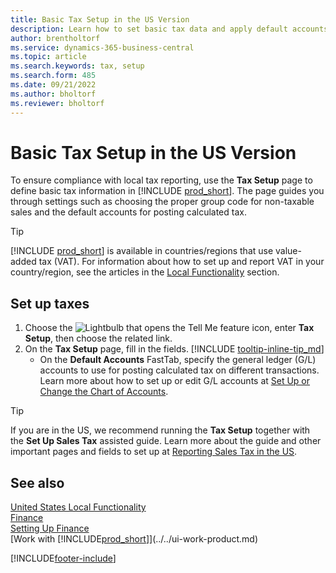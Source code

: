 ```yaml
---
title: Basic Tax Setup in the US Version
description: Learn how to set basic tax data and apply default accounts for posting calculated tax information.
author: brentholtorf
ms.service: dynamics-365-business-central
ms.topic: article
ms.search.keywords: tax, setup
ms.search.form: 485
ms.date: 09/21/2022
ms.author: bholtorf
ms.reviewer: bholtorf
---
```

# Basic Tax Setup in the US Version

To ensure compliance with local tax reporting, use the **Tax Setup** page to define basic tax information in [!INCLUDE [prod_short](../../includes/prod_short.md)]. The page guides you through settings such as choosing the proper group code for non-taxable sales and the default accounts for posting calculated tax.

> [!TIP]
> [!INCLUDE [prod_short](../../includes/prod_short.md)] is available in countries/regions that use value-added tax (VAT). For information about how to set up and report VAT in your country/region, see the articles in the [Local Functionality](../../about-localization.md) section.

## Set up taxes

1. Choose the ![Lightbulb that opens the Tell Me feature](../../media/ui-search/search_small.png "Tell me what you want to do") icon, enter **Tax Setup**, then choose the related link.
2. On the **Tax Setup** page, fill in the fields. [!INCLUDE [tooltip-inline-tip_md](../../includes/tooltip-inline-tip_md.md)]
   * On the **Default Accounts** FastTab, specify the general ledger (G/L) accounts to use for posting calculated tax on different transactions. Learn more about how to set up or edit G/L accounts at [Set Up or Change the Chart of Accounts](../../finance-setup-chart-accounts.md).

> [!TIP]
> If you are in the US, we recommend running the **Tax Setup** together with the **Set Up Sales Tax** assisted guide. Learn more about the guide and other important pages and fields to set up at [Reporting Sales Tax in the US](us-sales-tax.md).

## See also

[United States Local Functionality](united-states-local-functionality.md)  
[Finance](../../finance.md)  
[Setting Up Finance](../../finance.md)  
[Work with [!INCLUDE[prod_short](../../includes/prod_short.md)]](../../ui-work-product.md)  

[!INCLUDE[footer-include](../../includes/footer-banner.md)]
